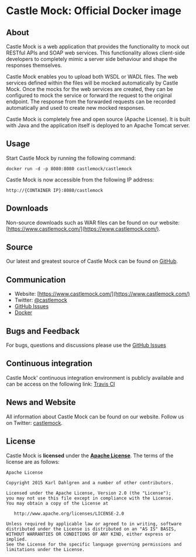 # Castle Mock: Official Docker image

## About

Castle Mock is a web application that provides the functionality to mock out RESTful APIs and SOAP web services. This functionality allows client-side developers to completely mimic a server side behaviour and shape the responses themselves.

Castle Mock enables you to upload both WSDL or WADL files. The web services defined within the files will be mocked automatically by Castle Mock. Once the mocks for the web services are created, they can be configured to mock the service or forward the request to the original endpoint. The response from the forwarded requests can be recorded automatically and used to create new mocked responses.

Castle Mock is completely free and open source (Apache License). It is built with Java and the application itself is deployed to an Apache Tomcat server.

## Usage
Start Castle Mock by running the following command:

    docker run -d -p 8080:8080 castlemock/castlemock

Castle Mock is now accessible from the following IP address:

    http://{CONTAINER IP}:8080/castlemock

## Downloads

Non-source downloads such as WAR files can be found on our website: [https://www.castlemock.com/](https://www.castlemock.com/).

## Source

Our latest and greatest source of Castle Mock can be found on [GitHub](https://github.com/castlemock/castlemock/).

## Communication
- Website: [https://www.castlemock.com/](https://www.castlemock.com/)
- Twitter: [@castlemock](http://twitter.com/castlemock)
- [GitHub Issues](https://github.com/castlemock/castlemock/issues)
- [Docker](https://hub.docker.com/r/castlemock/castlemock/)

## Bugs and Feedback

For bugs, questions and discussions please use the [GitHub Issues](https://github.com/castlemock/castlemock/issues)

## Continuous integration

Castle Mock' continuous integration environment is publicly available and can be access on the following link: [Travis CI](https://travis-ci.org/castlemock/castlemock)

## News and Website

All information about Castle Mock can be found on our website. Follow us on Twitter: [castlemock](http://twitter.com/castlemock).

## License

Castle Mock is **licensed** under the **[Apache License](https://github.com/castlemock/docker/blob/master/LICENSE)**. The terms of the license are as follows:

    Apache License

    Copyright 2015 Karl Dahlgren and a number of other contributors.

    Licensed under the Apache License, Version 2.0 (the "License");
    you may not use this file except in compliance with the License.
    You may obtain a copy of the License at

       http://www.apache.org/licenses/LICENSE-2.0

    Unless required by applicable law or agreed to in writing, software
    distributed under the License is distributed on an "AS IS" BASIS,
    WITHOUT WARRANTIES OR CONDITIONS OF ANY KIND, either express or implied.
    See the License for the specific language governing permissions and
    limitations under the License.
 	
